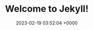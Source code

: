 ---
layout: test22
permalink: /test22.html
title:  "Welcome to Jekyll!"
date:   2023-02-19 03:52:04 +0000
categories: jekyll update
---